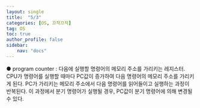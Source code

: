 ```yaml
---
layout: single
title:  "5/3"
categories: [OS, 끄적끄적]
tag: OS
toc: true
author_profile: false
sidebar:
    nav: "docs"
---
```


● program counter : 다음에 실행할 명령어의 메모리 주소를 가리키는 레지스터. CPU가 명령어를 실행할 때마다 PC값이 증가하여 다음 명령어의 메모리 주소를 가리키게 된다. PC가 가리키는 메모리 주소에서 다음 명령어를 읽어들이고 실행하는 과정이 반복된다. 이 과정에서 분기 명령어가 실행될 경우, PC값이 분기 명령어에 의해 변경될 수 있다.



